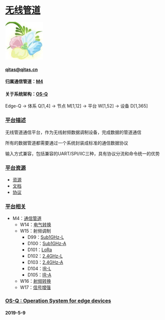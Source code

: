 ﻿# [无线管道](https://github.com/OS-Q/W15)
[![sites](OS-Q/OS-Q.png)](http://www.OS-Q.com)
#### qitas@qitas.cn
#### 归属通信管道：[M4](https://github.com/OS-Q/M4)
#### 关于系统架构：[OS-Q](https://github.com/OS-Q/OS-Q)
Edge-Q -> 体系 Q[1,4] -> 节点 M[1,12] -> 平台 W[1,52] -> 设备 D[1,365]
### [平台描述](https://github.com/OS-Q/W15/wiki) 

无线管道通信平台，作为无线射频数据调制设备，完成数据的管道通信

所有的数据管道都需要通过一个系统封装成标准的通信数据协议

输入方式兼容，包括兼容的UART/SPI/IIC三种，具有协议分流和命令统一的优势

### [平台资源](https://github.com/OS-Q/W15) 

- [资源](src/)
- [文档](docs/)
- [协议](chan/)

### [平台相关](https://github.com/OS-Q/W15) 

* M4：[通信管道](https://github.com/OS-Q/M4)
	* W14：[电气转换](https://github.com/OS-Q/W14)
	* W15：射频调制
		* D99：[Sub1GHz-L](https://github.com/OS-Q/D99)
		* D100：[Sub1GHz-A](https://github.com/OS-Q/D100)
		* D101：[LoRa](https://github.com/OS-Q/D101)
		* D102：[2.4GHz-L](https://github.com/OS-Q/D102)
		* D103：[2.4GHz-A](https://github.com/OS-Q/D103)
		* D104：[IR-L](https://github.com/OS-Q/D104)
		* D105：[IR-A](https://github.com/OS-Q/D105)
	* W16：[射频转换](https://github.com/OS-Q/W16)
	* W17：[信号增强](https://github.com/OS-Q/W17)


### [OS-Q : Operation System for edge devices](http://www.OS-Q.com/Edge/W15)
####  2019-5-9





